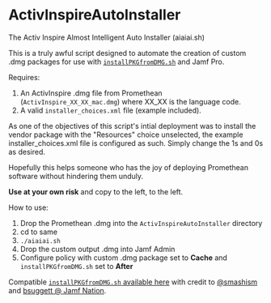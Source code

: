 # ActivInspireAutoInstaller

The Activ Inspire Almost Intelligent Auto Installer (aiaiai.sh)

This is a truly awful script designed to automate the creation of custom .dmg packages for use with [`installPKGfromDMG.sh`](https://github.com/joeselway/jamfpro-scripts/blob/master/installPKGfromDMG.sh) and Jamf Pro.

Requires:

1.  An ActivInspire .dmg file from Promethean (`ActivInspire_XX_XX_mac.dmg`) where XX_XX is the language code.
2.  A valid `installer_choices.xml` file (example included).

As one of the objectives of this script's intial deployment was to install the vendor package with the "Resources" choice unselected, the example installer_choices.xml file is configured as such. Simply change the 1s and 0s as desired.

Hopefully this helps someone who has the joy of deploying Promethean software without hindering them unduly.

**Use at your own risk** and copy to the left, to the left.

How to use:

1. Drop the Promethean .dmg into the `ActivInspireAutoInstaller` directory
2. cd to same
3. `./aiaiai.sh`
4. Drop the custom output .dmg into Jamf Admin
5. Configure policy with custom .dmg package set to **Cache** and `installPKGfromDMG.sh` set to **After**

Compatible [`installPKGfromDMG.sh` available here](https://github.com/joeselway/jamfpro-scripts/blob/master/installPKGfromDMG.sh) with credit to [@smashism](https://github.com/smashism) and [bsuggett @ Jamf Nation](https://www.jamf.com/jamf-nation/users/8137/bsuggett).
